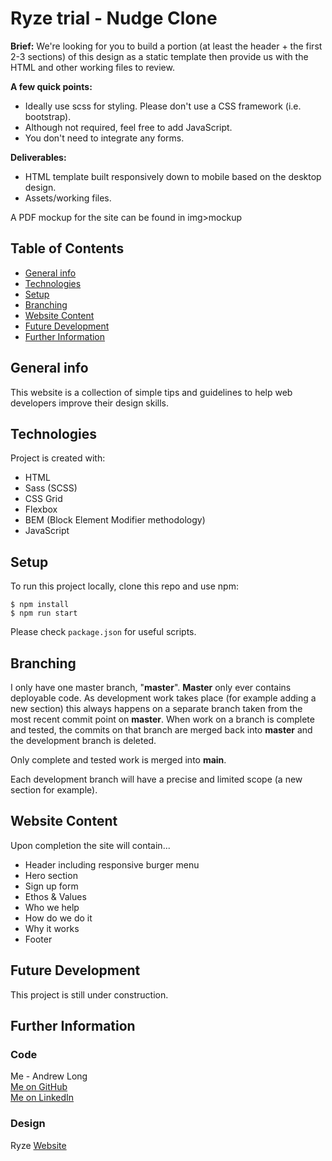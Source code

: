 # Ryze trial - Nudge Clone

__Brief:__
We're looking for you to build a portion (at least the header + the first 2-3 sections) of this design as a static template then provide us with the HTML and other working files to review.

__A few quick points:__
- Ideally use scss for styling. Please don't use a CSS framework (i.e. bootstrap).
- Although not required, feel free to add JavaScript.
- You don't need to integrate any forms.

__Deliverables:__
- HTML template built responsively down to mobile based on the desktop design.
- Assets/working files.

A PDF mockup for the site can be found in img>mockup

## Table of Contents
* [General info](#general-info)
* [Technologies](#technologies)
* [Setup](#setup)
* [Branching](#branching)
* [Website Content](#website-content)
* [Future Development](#future-development)
* [Further Information](#further-information)

## General info
This website is a collection of simple tips and guidelines to help web developers improve their design skills.
	
## Technologies
Project is created with:
* HTML
* Sass (SCSS)
* CSS Grid
* Flexbox
* BEM (Block Element Modifier methodology)
* JavaScript
	
## Setup
To run this project locally, clone this repo and use npm:

```
$ npm install
$ npm run start
```

Please check `package.json` for useful scripts.

## Branching
I only have one master branch, "__master__". __Master__ only ever contains deployable code. As development work takes place (for example adding a new section) this always happens on a separate branch taken from the most recent commit point on __master__. When work on a branch is complete and tested, the commits on that branch are merged back into __master__ and the development branch is deleted.

Only complete and tested work is merged into __main__.

Each development branch will have a precise and limited scope (a new section for example).

## Website Content

Upon completion the site will contain...

* Header including responsive burger menu
* Hero section
* Sign up form
* Ethos & Values
* Who we help
* How do we do it
* Why it works
* Footer

## Future Development

This project is still under construction. 

## Further Information

### Code
Me - Andrew Long\
[Me on GitHub](https://github.com/andrewCodes/)\
[Me on LinkedIn](https://linkedin.com/andrewrklong)

### Design
Ryze
[Website](https://www.ryzeagency.co.uk)